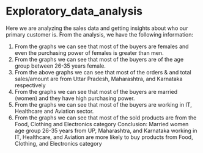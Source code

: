 # Exploratory_data_analysis

Here we are analyzing the sales data and getting insights about who our primary customer is.
From the analysis, we have the following information:
1. From the graphs we can see that most of the buyers are females and even the purchasing power of females is greater than men.
2. From the graphs we can see that most of the buyers are of the age group between 26-35 years female.
3. From the above graphs we can see that most of the orders & and total sales/amount are from Uttar Pradesh, Maharashtra, and Karnataka respectively
4. From the graphs we can see that most of the buyers are married (women) and they have high purchasing power.
5. From the graphs we can see that most of the buyers are working in IT, Healthcare and Aviation sector.
6. From the graphs we can see that most of the sold products are from the Food, Clothing and Electronics category
Conclusion:
Married women age group 26-35 years from UP, Maharashtra, and Karnataka working in IT, Healthcare, and Aviation are more likely to buy products from Food, Clothing, and Electronics category
